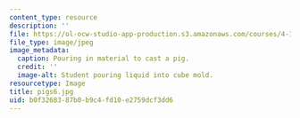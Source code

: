 ```yaml
---
content_type: resource
description: ''
file: https://ol-ocw-studio-app-production.s3.amazonaws.com/courses/4-110j-design-across-scales-disciplines-and-problem-contexts-spring-2013/b0f3268387b0b9c4fd10e2759dcf3dd6_pigs6.jpg
file_type: image/jpeg
image_metadata:
  caption: Pouring in material to cast a pig.
  credit: ''
  image-alt: Student pouring liquid into cube mold.
resourcetype: Image
title: pigs6.jpg
uid: b0f32683-87b0-b9c4-fd10-e2759dcf3dd6
---
```

